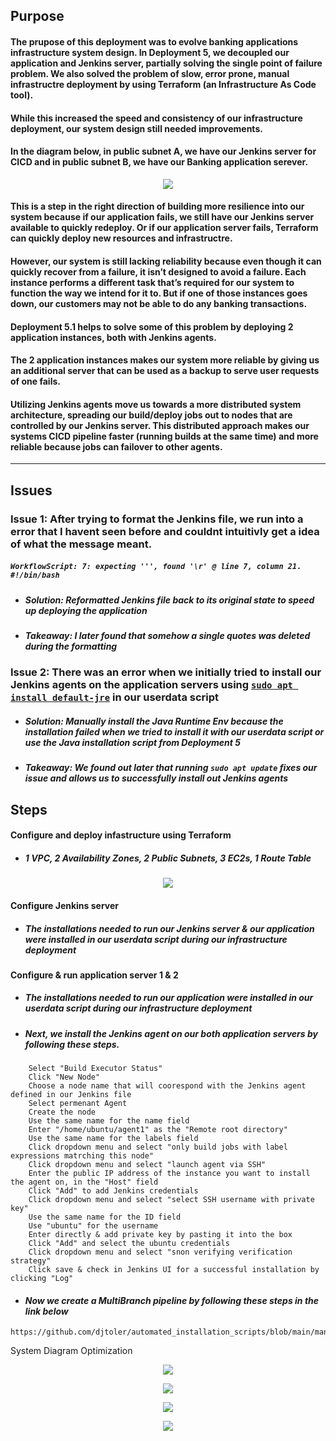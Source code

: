## Purpose

#### The prupose of this deployment was to evolve banking applications infrastructure system design. In Deployment 5, we decoupled our application and Jenkins server, partially solving the single point of failure problem. We also solved the problem of slow, error prone, manual infrastructre deployment by using Terraform (an Infrastructure As Code tool). 
#### While this increased the speed and consistency of our infrastructure deployment, our system design still needed improvements.

#### In the diagram below, in public subnet A, we have our Jenkins server for CICD and in public subnet B, we have our Banking application serever. 

<p align="center">
<img src="https://github.com/djtoler/Deployment5_v1/blob/main/dp5Diagram2.png">
</p>

#### This is a step in the right direction of building more resilience into our system because if our application fails, we still have our Jenkins server available to quickly redeploy. Or if our application server fails, Terraform can quickly deploy new resources and infrastructre.

#### However, our system is still lacking reliability because even though it can quickly recover from a failure, it isn’t designed to avoid a failure. Each instance performs a different task that’s required for our system to function the way we intend for it to. But if one of those instances goes down, our customers may not be able to do any banking transactions. 

#### Deployment 5.1 helps to solve some of this problem by deploying 2 application instances, both with Jenkins agents. 

#### The 2 application instances makes our system more reliable by giving us an additional server that can be used as a backup to serve user requests of one fails. 

#### Utilizing Jenkins agents move us towards a more distributed system architecture, spreading our build/deploy jobs out to nodes that are controlled by our Jenkins server. This distributed approach makes our systems CICD pipeline faster (running builds at the same time) and more reliable because jobs can failover to other agents.

---

## Issues
### Issue 1: After trying to format the Jenkins file, we run into a error that I havent seen before and couldnt intuitivly get a idea of what the message meant.
##### `WorkflowScript: 7: expecting ''', found '\r' @ line 7, column 21. #!/bin/bash`
* ##### Solution: Reformatted Jenkins file back to its original state to speed up deploying the application
* ##### Takeaway: I later found that somehow a single quotes was deleted during the formatting

### Issue 2: There was an error when we initially tried to install our Jenkins agents on the application servers using [`sudo apt install default-jre`](https://ubuntu.com/tutorials/install-jre#2-installing-openjdk-jre) in our userdata script  
* ##### Solution: Manually install the Java Runtime Env because the installation failed when we tried to install it with our userdata script or use the Java installation script from Deployment 5
* ##### Takeaway: We found out later that running `sudo apt update` fixes our issue and allows us to successfully install out Jenkins agents


## Steps
#### Configure and deploy infastructure using Terraform
* ##### _1 VPC, 2 Availability Zones, 2 Public Subnets, 3 EC2s, 1 Route Table_
<p align="center">
<img src="https://github.com/djtoler/Deployment5_v1/blob/main/dp5Diagram2.png">
</p>

#### Configure Jenkins server
* ##### _The installations needed to run our Jenkins server & our application were installed in our userdata script during our infrastructure deployment_
  
#### Configure & run application server 1 & 2
* ##### _The installations needed to run our application were installed in our userdata script during our infrastructure deployment_
* ##### _Next, we install the Jenkins agent on our both application servers by following these steps._
```
    Select "Build Executor Status"
    Click "New Node"
    Choose a node name that will coorespond with the Jenkins agent defined in our Jenkins file
    Select permenant Agent
    Create the node
    Use the same name for the name field
    Enter "/home/ubuntu/agent1" as the "Remote root directory"
    Use the same name for the labels field
    Click dropdown menu and select "only build jobs with label expressions matrching this node"
    Click dropdown menu and select "launch agent via SSH"
    Enter the public IP address of the instance you want to install the agent on, in the "Host" field
    Click "Add" to add Jenkins credentials
    Click dropdown menu and select "select SSH username with private key"
    Use the same name for the ID field 
    Use "ubuntu" for the username
    Enter directly & add private key by pasting it into the box
    Click "Add" and select the ubuntu credentials
    Click dropdown menu and select "snon verifying verification strategy"
    Click save & check in Jenkins UI for a successful installation by clicking "Log"
```
* #### _Now we create a MultiBranch pipeline by following these steps in the link below_
```
https://github.com/djtoler/automated_installation_scripts/blob/main/manual_jenkins_multi_branch.txt
```






System Diagram
Optimization


<p align="center">
<img src="https://github.com/djtoler/Deployment5.1/blob/main/dp5.1Diagram.drawio.png">
</p>

<p align="center">
<img src="https://github.com/djtoler/Deployment5.1/blob/main/dp5.1_jenkins_success.PNG">
</p>

<p align="center">
<img src="https://github.com/djtoler/Deployment5.1/blob/main/app_success.PNG">
</p>

<p align="center">
<img src="https://github.com/djtoler/Deployment5.1/blob/main/app_success2.PNG">
</p>
